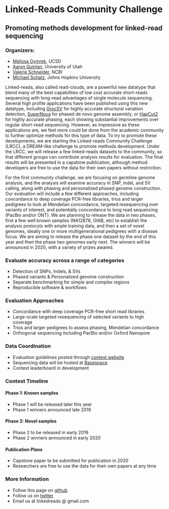 # Linked-Reads Community Challenge
## Promoting methods development for linked-read sequencing

### Organizers:
- [Melissa Gymrek](https://gymreklab.github.io/), UCSD
- [Aaron Quinlan](http://quinlanlab.org/), University of Utah
- [Valerie Schneider](https://www.linkedin.com/in/valerie-schneider-45aa82b4/), NCBI
- [Michael Schatz](http://schatz-lab.org), Johns Hopkins University

Linked-reads, also called read-clouds, are a powerful new datatype that blend many of the best capabilities of low cost accurate short-reads sequencing with long-read advantages of single molecule sequencing. Several high profile applications have been published using this new datatype, including [GrocSV](https://www.nature.com/articles/nmeth.4366) for highly accurate structural variation detection, [SuperNova](https://genome.cshlp.org/content/27/5/757) for phased de novo genome assembly, or [HapCut2](https://genome.cshlp.org/content/27/5/801.full) for highly accurate phasing, each showing substantial improvements over regular short-read sequencing. However, as impressive as these applications are, we feel more could be done from the academic community to further optimize methods for this type of data. To try to promote these developments, we are starting the Linked-reads Community Challenge (LRCC), a DREAM-like challenge to promote methods development. Under the LRCC, we will release a few linked-reads datasets to the community, so that different groups can contribute analysis results for evaluation. The final results will be presented in a capstone publication, although method developers are free to use the data for their own papers without restriction. 

For the first community challenge, we are focusing on germline genome analysis, and the analysis will examine accuracy in SNP, indel, and SV calling, along with phasing and personalized phased genome construction. Our evaluation will include a few different approaches, including concordance to deep coverage PCR-free libraries, trios and larger pedigrees to look at Mendelian concordance, targeted resequencing over variants of interest, and potentially concordance to long read sequencing (PacBio and/or ONT). We are planning to release the data in two phases, first a few well known samples (NA12878, GIAB, etc) to establish the analysis protocols with ample training data, and then a set of novel genomes, ideally one or more multigenerational pedigrees with a disease focus. We are aiming to release the phase one dataset by the end of this year and then the phase two genomes early next. The winners will be announced in 2020, with a variety of prizes awared.

### Evaluate accuracy across a range of categories
- Detection of SNPs, Indels, & SVs
- Phased variants & Personalized genome construction
- Separate benchmarking for simple and complex regions
- Reproducible software & workflows

### Evaluation Approaches
- Concordance with deep coverage PCR-free short read libraries
- Large-scale targeted resequencing of selected variants to high coverage
- Trios and larger pedigrees to assess phasing, Mendelian concordance
- Orthogonal sequencing including PacBio and/or Oxford Nanopore

### Data Coordination
- Evaluation guidelines posted through [contest website](http://linkedreads.github.io)
- Sequencing data will be hosted at [Basespace](https://basespace.illumina.com)
- Contest leaderboard in development

### Contest Timeline

#### Phase 1: Known samples
  - Phase 1 will be released later this year
  - Phase 1 winners announced late 2019

#### Phase 2: Novel samples
  - Phase 2 to be released in early 2019
  - Phase 2 winners announced in early 2020

#### Publication Plans
  - Capstone paper to be submitted for publication in 2020
  - Researchers are free to use the data for their own papers at any time
  
### More Information
- Follow this page on [github](https://github.com/linkedreads/linkedreads.github.io)
- Follow us on [twitter](https://twitter.com/linkedreads)
- Email us at linkedreads @ gmail.com







